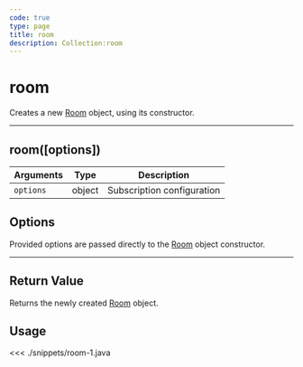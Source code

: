 ```yaml
---
code: true
type: page
title: room
description: Collection:room
---
```


# room

Creates a new [Room](/sdk/java/2/core-classes/room) object, using its constructor.

---

## room([options])

| Arguments | Type   | Description                |
| --------- | ------ | -------------------------- |
| `options` | object | Subscription configuration |

## Options

Provided options are passed directly to the [Room](/sdk/java/2/core-classes/room) object constructor.

---

## Return Value

Returns the newly created [Room](/sdk/java/2/core-classes/room) object.

## Usage

<<< ./snippets/room-1.java
